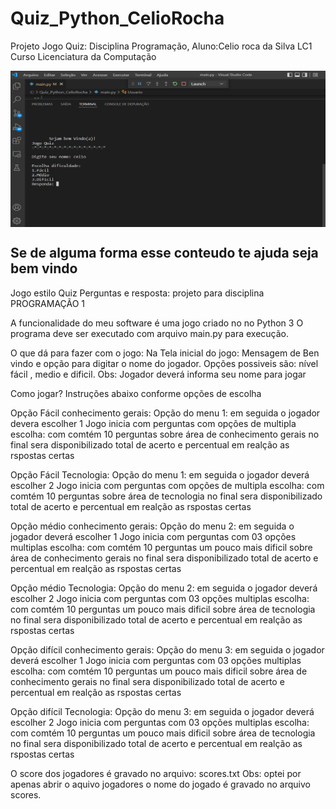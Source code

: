 # Quiz_Python_CelioRocha
Projeto Jogo Quiz: Disciplina Programação, Aluno:Celio roca da Silva  LC1 Curso Licenciatura da Computação

<img src="https://github.com/CelioRochadaSilva/Quiz_Python_CelioRocha/blob/main/tela_inicial%20jogo.png" width="650" height="250"  align="center"/>

## Se de alguma forma esse conteudo te ajuda seja bem vindo
Jogo estilo Quiz Perguntas e resposta: projeto para disciplina PROGRAMAÇÃO 1

A funcionalidade do meu software é uma jogo criado no no Python 3
O programa deve ser executado com arquivo main.py para execução.

O que dá para fazer com o jogo:
Na Tela inicial do jogo: Mensagem de Ben vindo e opção para digitar o nome do jogador.
Opções possiveis são: nível fácil , medio e dificil.
Obs: Jogador deverá informa seu nome para jogar

Como jogar? Instruções abaixo conforme opções de escolha

Opção Fácil conhecimento gerais:
Opção do menu 1: em seguida o jogador devera escolher 1
Jogo inicia com perguntas com opções de multipla escolha: com comtém 10 perguntas 
sobre área de conhecimento gerais no final sera disponibilizado total de acerto e percentual em realção as rspostas certas

Opção Fácil Tecnologia:
Opção do menu 1: em seguida o jogador deverá escolher 2
Jogo inicia com perguntas com opções de multipla escolha: com comtém 10 perguntas
sobre área de tecnologia no final sera disponibilizado total de acerto e percentual em realção as rspostas certas


Opção médio conhecimento gerais:
Opção do menu 2: em seguida o jogador deverá escolher 1
Jogo inicia com perguntas com 03 opções multiplas escolha: com comtém 10 perguntas um pouco mais dificil 
sobre área de conhecimento gerais no final sera disponibilizado total de acerto e percentual em realção as rspostas certas

Opção médio Tecnologia:
Opção do menu 2: em seguida o jogador deverá escolher 2
Jogo inicia com perguntas com 03 opções multiplas escolha: com comtém 10 perguntas um pouco mais dificil 
sobre área de tecnologia no final sera disponibilizado total de acerto e percentual em realção as rspostas certas


Opção difícil conhecimento gerais:
Opção do menu 3: em seguida o jogador deverá escolher 1
Jogo inicia com perguntas com 03 opções multiplas escolha: com comtém 10 perguntas um pouco mais dificil 
sobre área de conhecimento gerais no final sera disponibilizado total de acerto e percentual em realção as rspostas certas

Opção difícil Tecnologia:
Opção do menu 3: em seguida o jogador deverá escolher 2
Jogo inicia com perguntas com 03 opções multiplas escolha: com comtém 10 perguntas um pouco mais dificil 
sobre área de tecnologia no final sera disponibilizado total de acerto e percentual em realção as rspostas certas

O score dos  jogadores é gravado no arquivo: scores.txt
Obs: optei por apenas abrir o aquivo jogadores o nome do jogado é gravado no arquivo scores.
